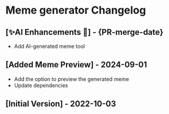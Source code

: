 # Meme generator Changelog

## [✨AI Enhancements 🫧] - {PR-merge-date}

- Add AI-generated meme tool

## [Added Meme Preview] - 2024-09-01

- Add the option to preview the generated meme
- Update dependencies

## [Initial Version] - 2022-10-03
